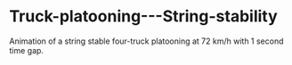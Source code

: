 # Truck-platooning---String-stability
Animation of a string stable four-truck platooning at 72 km/h with 1 second time gap.
